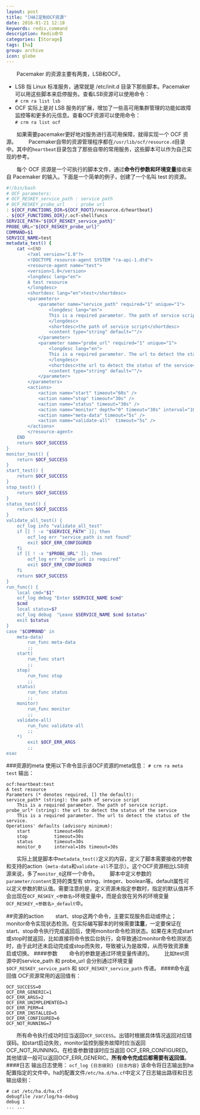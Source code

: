 ```yaml
---
layout: post
title: "[HA]定制OCF资源"
date: 2016-01-21 12:18
keywords: redis,command
description: Redis命令
categories: [Storage]
tags: [ha]
group: archive
icon: globe
---
```

　　Pacemaker 的资源主要有两类，LSB和OCF。

* LSB 指 Linux 标准服务，通常就是 /etc/init.d 目录下那些脚本。Pacemaker 可以用这些脚本来启停服务。查看LSB资源可以使用命令：  
`# crm ra list lsb`
* OCF 实际上是对 LSB 服务的扩展，增加了一些高可用集群管理的功能如故障监控等和更多的元信息。查看OCF资源可以使用命令：  
`# crm ra list ocf`
<!-- more -->
　　如果需要pacemaker更好地对服务进行高可用保障，就得实现一个 OCF 资源。
　　Pacemaker自带的资源管理程序都在`/usr/lib/ocf/resource.d`目录中。其中的`heartbeat`目录包含了那些自带的常用服务，这些脚本可以作为自己实现的参考。

　　每个 OCF 资源是一个可执行的脚本文件，通过**命令行参数和环境变量**接收来自 Pacemaker 的输入。下面是一个简单的例子，创建了一个名叫 test 的资源。

``` sh
#!/bin/bash
# OCF parameters:
# OCF_RESKEY_service_path : service path
# OCF_RESKEY_probe_url    : probe url
: ${OCF_FUNCTIONS_DIR=${OCF_ROOT}/resource.d/heartbeat}
. ${OCF_FUNCTIONS_DIR}/.ocf-shellfuncs
SERVICE_PATH="${OCF_RESKEY_service_path}"
PROBE_URL="${OCF_RESKEY_probe_url}"
COMMAND=$1
SERVICE_NAME=test
metadata_test() {
    cat <<END
		<?xml version="1.0"?>
		<!DOCTYPE resource-agent SYSTEM "ra-api-1.dtd">
		<resource-agent name="test">
		<version>1.0</version>
		<longdesc lang="en">
		A test resource
		</longdesc>
		<shortdesc lang="en">test</shortdesc>
		<parameters>
		    <parameter name="service_path" required="1" unique="1">
		        <longdesc lang="en">
		        This is a required parameter. The path of service script.
		        </longdesc>
		        <shortdesc>the path of service script</shortdesc>
		        <content type="string" default=""/>
		    </parameter>
		    <parameter name="probe_url" required="1" unique="1">
		        <longdesc lang="en">
		        This is a required parameter. The url to detect the status of the service.
		        </longdesc>
		        <shortdesc>the url to detect the status of the service</shortdesc>
		        <content type="string" default=""/>
		    </parameter>
		</parameters>
		<actions>
		    <action name="start" timeout="60s" />
		    <action name="stop" timeout="30s" />
		    <action name="status" timeout="30s" />
		    <action name="monitor" depth="0" timeout="30s" interval="10s" />
		    <action name="meta-data" timeout="5s" />
		    <action name="validate-all"  timeout="5s" />
		</actions>
		</resource-agent>
	END
    return $OCF_SUCCESS
}
monitor_test() {
    return $OCF_SUCCESS
}
start_test() {
    return $OCF_SUCCESS
}
stop_test() {
    return $OCF_SUCCESS
}
status_test() {
    return $OCF_SUCCESS
}
validate_all_test() {
    ocf_log info "validate_all_test"
    if [[ ! -x "$SERVICE_PATH" ]]; then
        ocf_log err "service_path is not found"
        exit $OCF_ERR_CONFIGURED
    fi
    if [[ ! -x "$PROBE_URL" ]]; then
        ocf_log err "probe_url is required"
        exit $OCF_ERR_CONFIGURED
    fi
    return $OCF_SUCCESS
}
run_func() {
    local cmd="$1"
    ocf_log debug "Enter $SERVICE_NAME $cmd"
    $cmd
    local status=$?
    ocf_log debug  "Leave $SERVICE_NAME $cmd $status"
    exit $status
}
case "$COMMAND" in
    meta-data)
        run_func meta-data
        ;;
    start)
        run_func start
        ;;
    stop)
        run_func stop
        ;;
    status)
        run_func status
        ;;
    monitor)
        run_func monitor
        ;;
    validate-all)
        run_func validate-all
        ;;
    *)
        exit $OCF_ERR_ARGS
        ;;
esac
```
###资源的meta
使用以下命令显示该OCF资源的meta信息：
`# crm ra meta test`
输出：

``` text
ocf:heartbeat:test
A test resource
Parameters (* denotes required, [] the default):
service_path* (string): the path of service script
    This is a required parameter. The path of service script.
probe_url* (string): the url to detect the status of the service
    This is a required parameter. The url to detect the status of the service.
Operations' defaults (advisory minimum):
    start         timeout=60s
    stop          timeout=30s
    status        timeout=30s
    monitor_0     interval=10s timeout=30s
```
　　实际上就是脚本中`metadata_test()`定义的内容，定义了脚本需要接收的参数和支持的action（`meta-data`和`validate-all`不显示）。这个OCF资源相比LSB资源来说，多了`monitor_0`这样一个命令。
　　脚本中定义参数的`parameter/content`支持的类型有 string、integer、boolean等。default属性可以定义参数的默认值。需要注意的是，定义资源未指定参数时，指定的默认值并不会出现在`OCF_RESKEY_<参数名>`环境变量中，而是会放在另外的环境变量`OCF_RESKEY_<参数名>_default`中。

##资源的action
　　start、stop这两个命令，主要实现服务启动或停止；monitor命令实现状态检测。在实际编写脚本的时候需要**注意**，一定要保证在start、stop命令执行完成返回后，使用monitor命令检测状态。如果在未完成start或stop时就返回，比如直接将命令放后台执行，会导致通过monitor命令检测状态时，由于此时还未启动完成或stop而失败，导致被认为是故障，从而导致资源重启或切换。
####参数
　　命令的参数是通过环境变量传递的。
　　比如test资源中的service_path 和 probe_url 会分别通过环境变量 `$OCF_RESKEY_service_path` 和 `$OCF_RESKEY_service_path` 传递。
####命令返回值
OCF资源常用的返回值有：

```text
OCF_SUCCESS=0
OCF_ERR_GENERIC=1
OCF_ERR_ARGS=2
OCF_ERR_UNIMPLEMENTED=3
OCF_ERR_PERM=4
OCF_ERR_INSTALLED=5
OCF_ERR_CONFIGURED=6
OCF_NOT_RUNNING=7
```
　　所有命令执行成功时应当返回`OCF_SUCCESS`。出错时根据具体情况返回对应错误码。如start启动失败，monitor监控到服务故障时应当返回OCF_NOT_RUNNING。在检查参数错误时应当返回 OCF_ERR_CONFIGURED。其他错误一般可以返回OCF_ERR_GENERIC。**所有命令完成后都需要有返回值**。
####日志
输出日志使用：
`ocf_log {日志级别} {日志内容}`
该命令将日志输出到ha配置指定的文件中。ha的配置文件`/etc/ha.d/ha.cf`中定义了日志输出路径和日志输出级别：

```text
# cat /etc/ha.d/ha.cf
debugfile /var/log/ha-debug
debug 1
... ...
```


